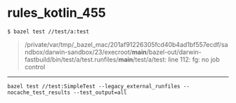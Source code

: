 # rules_kotlin_455

`$ bazel test //test/a:test`

> /private/var/tmp/_bazel_mac/201af91226305fcd40b4ad1bf557ecdf/sandbox/darwin-sandbox/23/execroot/__main__/bazel-out/darwin-fastbuild/bin/test/a/test.runfiles/__main__/test/a/test: line 112: fg: no job control

---

```
bazel test //test:SimpleTest --legacy_external_runfiles --nocache_test_results --test_output=all
```